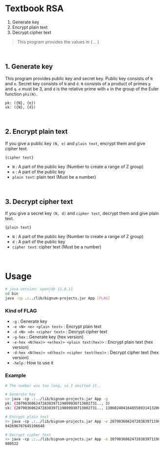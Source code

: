 # Textbook RSA

1. Generate key
2. Encrypt plain text
3. Decrypt cipher text

> This program provides the values in { .. }

<br />

## 1. Generate key

This program provides public key and secret key. Public key consists of `N` and `e`. Secret key consists of `N` and `d`. `N` consists of a product of primes `p` and `q`. `e` must be 3, and `d` is the relative prime with `e` in the group of the Euler function `phi(N)`.

    pk: ({N}, {e})
    sk: ({N}, {d})

<br />

## 2. Encrypt plain text

If you give a public key `(N, e)` and `plain text`, encrypt them and give cipher text.

    {cipher text}

- `N` :  A part of the public key (Number to create a range of Z group)
- `e` :  A part of the public key
- `plain text`: plain text (Must be a number)

<br />

## 3. Decrypt cipher text

If you give a secret key `(N, d)` and `cipher text`, decrypt them and give plain text.

    {plain text}

- `N` :  A part of the public key (Number to create a range of Z group)
- `d` :  A part of the public key
- `cipher text`: cipher text (Must be a number)

<br />

# Usage

```Bash
# java version: openjdk 11.0.11
cd bin
java -cp .:../lib/bignum-projects.jar App [FLAG]
```

### Kind of FLAG
- `-g` : Generate key
- `-e <N> <e> <plain text>`  : Encrypt plain text
- `-d <N> <d> <cipher text>` : Decrypt cipher text
- `-g-hex` : Generate key (hex version)
- `-e-hex <N(hex)> <e(hex)> <plain text(hex)>`  : Encrypt plain text (hex version)
- `-d-hex <N(hex)> <d(hex)> <cipher text(hex)>` : Decrypt cipher text (hex version)
- `-help` : How to use it

### Example
```Bash
# The number was too long, so I omitted it..

# Generate key
>> java -cp .:../lib/bignum-projects.jar App -g
pk: (2079036062472838397119809930713802731.., 3)
sk: (2079036062472838397119809930713802731.., 1386024041648558931413206620475868487..)

# Encrypt plain text
>> java -cp .:../lib/bignum-projects.jar App -e 2079036062472838397119809930713802731.. 3 980522
942696787645196648

# Decrypt cipher text
>> java -cp .:../lib/bignum-projects.jar App -e 2079036062472838397119809930713802731.. 1386024041648558931413206620475868487.. 942696787645196648
980522
```
